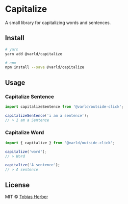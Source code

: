 # Capitalize

A small library for capitalizing words and sentences.

## Install

```bash
# yarn
yarn add @varld/capitalize

# npm
npm install --save @varld/capitalize
```

## Usage

### Capitalize Sentence

```typescript
import capitalizeSentence from '@varld/outside-click';

capitalizeSentence('i am a sentence');
// > I am a Sentence
```

### Capitalize Word

```typescript
import { capitalize } from '@varld/outside-click';

capitalize('word');
// > Word

capitalize('A sentence');
// > A sentence
```

## License

MIT © [Tobias Herber](https://herber.space)

